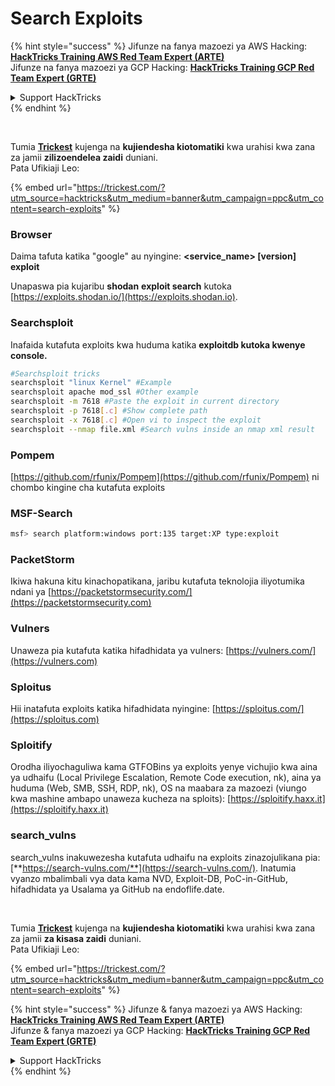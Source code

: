# Search Exploits

{% hint style="success" %}
Jifunze na fanya mazoezi ya AWS Hacking:<img src="/.gitbook/assets/arte.png" alt="" data-size="line">[**HackTricks Training AWS Red Team Expert (ARTE)**](https://training.hacktricks.xyz/courses/arte)<img src="/.gitbook/assets/arte.png" alt="" data-size="line">\
Jifunze na fanya mazoezi ya GCP Hacking: <img src="/.gitbook/assets/grte.png" alt="" data-size="line">[**HackTricks Training GCP Red Team Expert (GRTE)**<img src="/.gitbook/assets/grte.png" alt="" data-size="line">](https://training.hacktricks.xyz/courses/grte)

<details>

<summary>Support HackTricks</summary>

* Angalia [**mpango wa usajili**](https://github.com/sponsors/carlospolop)!
* **Jiunge na** 💬 [**kikundi cha Discord**](https://discord.gg/hRep4RUj7f) au [**kikundi cha telegram**](https://t.me/peass) au **fuata** sisi kwenye **Twitter** 🐦 [**@hacktricks\_live**](https://twitter.com/hacktricks\_live)**.**
* **Shiriki mbinu za hacking kwa kuwasilisha PRs kwa** [**HackTricks**](https://github.com/carlospolop/hacktricks) na [**HackTricks Cloud**](https://github.com/carlospolop/hacktricks-cloud) repos za github.

</details>
{% endhint %}

<figure><img src="../.gitbook/assets/image (48).png" alt=""><figcaption></figcaption></figure>

\
Tumia [**Trickest**](https://trickest.com/?utm_source=hacktricks&utm_medium=text&utm_campaign=ppc&utm_content=search-exploits) kujenga na **kujiendesha kiotomatiki** kwa urahisi kwa zana za jamii **zilizoendelea zaidi** duniani.\
Pata Ufikiaji Leo:

{% embed url="https://trickest.com/?utm_source=hacktricks&utm_medium=banner&utm_campaign=ppc&utm_content=search-exploits" %}

### Browser

Daima tafuta katika "google" au nyingine: **\<service\_name> \[version] exploit**

Unapaswa pia kujaribu **shodan** **exploit search** kutoka [https://exploits.shodan.io/](https://exploits.shodan.io).

### Searchsploit

Inafaida kutafuta exploits kwa huduma katika **exploitdb kutoka kwenye console.**
```bash
#Searchsploit tricks
searchsploit "linux Kernel" #Example
searchsploit apache mod_ssl #Other example
searchsploit -m 7618 #Paste the exploit in current directory
searchsploit -p 7618[.c] #Show complete path
searchsploit -x 7618[.c] #Open vi to inspect the exploit
searchsploit --nmap file.xml #Search vulns inside an nmap xml result
```
### Pompem

[https://github.com/rfunix/Pompem](https://github.com/rfunix/Pompem) ni chombo kingine cha kutafuta exploits

### MSF-Search
```bash
msf> search platform:windows port:135 target:XP type:exploit
```
### PacketStorm

Ikiwa hakuna kitu kinachopatikana, jaribu kutafuta teknolojia iliyotumika ndani ya [https://packetstormsecurity.com/](https://packetstormsecurity.com)

### Vulners

Unaweza pia kutafuta katika hifadhidata ya vulners: [https://vulners.com/](https://vulners.com)

### Sploitus

Hii inatafuta exploits katika hifadhidata nyingine: [https://sploitus.com/](https://sploitus.com)

### Sploitify

Orodha iliyochaguliwa kama GTFOBins ya exploits yenye vichujio kwa aina ya udhaifu (Local Privilege Escalation, Remote Code execution, nk), aina ya huduma (Web, SMB, SSH, RDP, nk), OS na maabara za mazoezi (viungo kwa mashine ambapo unaweza kucheza na sploits):  [https://sploitify.haxx.it](https://sploitify.haxx.it)

### search_vulns

search_vulns inakuwezesha kutafuta udhaifu na exploits zinazojulikana pia: [**https://search-vulns.com/**](https://search-vulns.com/). Inatumia vyanzo mbalimbali vya data kama NVD, Exploit-DB, PoC-in-GitHub, hifadhidata ya Usalama ya GitHub na endoflife.date.

<figure><img src="../.gitbook/assets/image (48).png" alt=""><figcaption></figcaption></figure>

\
Tumia [**Trickest**](https://trickest.com/?utm_source=hacktricks&utm_medium=text&utm_campaign=ppc&utm_content=search-exploits) kujenga na **kujiendesha kiotomatiki** kwa urahisi kwa zana za jamii **za kisasa zaidi** duniani.\
Pata Ufikiaji Leo:

{% embed url="https://trickest.com/?utm_source=hacktricks&utm_medium=banner&utm_campaign=ppc&utm_content=search-exploits" %}

{% hint style="success" %}
Jifunze & fanya mazoezi ya AWS Hacking:<img src="/.gitbook/assets/arte.png" alt="" data-size="line">[**HackTricks Training AWS Red Team Expert (ARTE)**](https://training.hacktricks.xyz/courses/arte)<img src="/.gitbook/assets/arte.png" alt="" data-size="line">\
Jifunze & fanya mazoezi ya GCP Hacking: <img src="/.gitbook/assets/grte.png" alt="" data-size="line">[**HackTricks Training GCP Red Team Expert (GRTE)**<img src="/.gitbook/assets/grte.png" alt="" data-size="line">](https://training.hacktricks.xyz/courses/grte)

<details>

<summary>Support HackTricks</summary>

* Angalia [**mpango wa usajili**](https://github.com/sponsors/carlospolop)!
* **Jiunge na** 💬 [**kikundi cha Discord**](https://discord.gg/hRep4RUj7f) au [**kikundi cha telegram**](https://t.me/peass) au **fuata** sisi kwenye **Twitter** 🐦 [**@hacktricks\_live**](https://twitter.com/hacktricks\_live)**.**
* **Shiriki hila za hacking kwa kuwasilisha PRs kwa** [**HackTricks**](https://github.com/carlospolop/hacktricks) na [**HackTricks Cloud**](https://github.com/carlospolop/hacktricks-cloud) hifadhidata za github.

</details>
{% endhint %}
